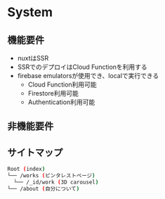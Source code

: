 # System

## 機能要件

- nuxtはSSR
- SSRでのデプロイはCloud Functionを利用する
- firebase emulatorsが使用でき、localで実行できる
  - Cloud Function利用可能
  - Firestore利用可能
  - Authentication利用可能

## 非機能要件

## サイトマップ

```sh
Root (index)
└── /works (ピンタレストページ)
  └── /_id/work (3D carousel)
└── /about (自分について)
```
